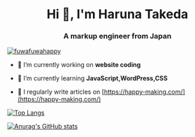 <h1 align="center">Hi 👋, I'm Haruna Takeda</h1>
<h3 align="center">A markup engineer from Japan</h3>

<p align="left"> <a href="https://twitter.com/fuwafuwahappy" target="blank"><img src="https://img.shields.io/twitter/follow/fuwafuwahappy?logo=twitter&style=for-the-badge" alt="fuwafuwahappy" /></a>
</p>

- 🔭 I’m currently working on **website coding**

- 🌱 I’m currently learning **JavaScript,WordPress,CSS**

- 📝 I regularly write articles on [https://happy-making.com/](https://happy-making.com/)


[![Top Langs](https://github-readme-stats.vercel.app/api/top-langs/?username=haru-programming&layout=compact)](https://github.com/anuraghazra/github-readme-stats)

[![Anurag's GitHub stats](https://github-readme-stats.vercel.app/api?username=haru-programming)](https://github.com/anuraghazra/github-readme-stats)
